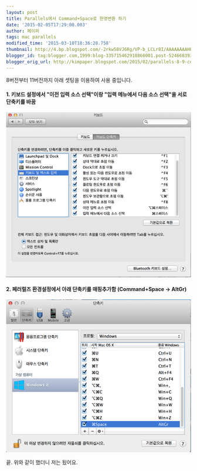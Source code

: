 ```yaml
---
layout: post
title: Parallels에서 Command+Space로 한영변환 하기
date: '2015-02-05T17:29:00.003'
author: 페이퍼
tags: mac parallels
modified_time: '2015-03-10T18:36:28.758'
thumbnail: http://4.bp.blogspot.com/-2rkw58VJ6Rg/VP-b_LCLr8I/AAAAAAAAHBw/XamoL6Sg_Lc/s72-c/%E1%84%89%E1%85%B3%E1%84%8F%E1%85%B3%E1%84%85%E1%85%B5%E1%86%AB%E1%84%89%E1%85%A3%E1%86%BA_2013-06-28_%E1%84%8B%E1%85%A9%E1%84%8C%E1%85%A5%E1%86%AB_10.37.57.png
blogger_id: tag:blogger.com,1999:blog-335715462918866001.post-5246683936050808000
blogger_orig_url: http://kimpaper.blogspot.com/2015/02/parallels-8-9-commandspace.html
---
```


8버전부터 11버전까지 아래 셋팅을 이용하여 사용 중입니다.

#### 1. 키보드 설정에서  "이전 입력 소스 선택"이랑 "입력 메뉴에서 다음 소스 선택"을 서로 단축키를 바꿈
![2015020501.png](/postimg/2015020501.png)


#### 2. 페러럴즈 환경설정에서 아래 단축키를 매핑추가함 (Command+Space -> AltGr)
![2015020502.png](/postimg/2015020502.png)


끝. 위와 같이 했더니 저는 됬어요.
